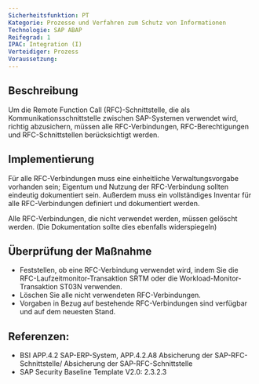 ```yaml
---
Sicherheitsfunktion: PT
Kategorie: Prozesse und Verfahren zum Schutz von Informationen
Technologie: SAP ABAP
Reifegrad: 1
IPAC: Integration (I)
Verteidiger: Prozess
Voraussetzung:
---
```


## Beschreibung

Um die Remote Function Call (RFC)-Schnittstelle, die als Kommunikationsschnittstelle zwischen SAP-Systemen verwendet wird, richtig abzusichern, müssen alle RFC-Verbindungen, RFC-Berechtigungen und RFC-Schnittstellen berücksichtigt werden.

## Implementierung

Für alle RFC-Verbindungen muss eine einheitliche Verwaltungsvorgabe vorhanden sein; Eigentum und Nutzung der RFC-Verbindung sollten eindeutig dokumentiert sein. Außerdem muss ein vollständiges Inventar für alle RFC-Verbindungen definiert und dokumentiert werden.

Alle RFC-Verbindungen, die nicht verwendet werden, müssen gelöscht werden. (Die Dokumentation sollte dies ebenfalls widerspiegeln)


## Überprüfung der Maßnahme

- Feststellen, ob eine RFC-Verbindung verwendet wird, indem Sie die RFC-Laufzeitmonitor-Transaktion SRTM oder die Workload-Monitor-Transaktion ST03N verwenden.
- Löschen Sie alle nicht verwendeten RFC-Verbindungen.
- Vorgaben in Bezug auf bestehende RFC-Verbindungen sind verfügbar und auf dem neuesten Stand.

## Referenzen:
- BSI APP.4.2 SAP-ERP-System, APP.4.2.A8 Absicherung der SAP-RFC-Schnittstelle/ Absicherung der SAP-RFC-Schnittstelle
- SAP Security Baseline Template V2.0: 2.3.2.3
